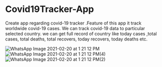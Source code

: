 # Covid19Tracker-App

Create app regarding covid-19 tracker .Feature of this app it track worldwide covid-19 cases.
We can track covid-19 data to particular selected country. we can get full record of country
like today cases ,total cases, total deaths, total recovers, today recovers, today deaths etc.

![WhatsApp Image 2021-02-20 at 1 21 12 PM](https://user-images.githubusercontent.com/54788133/108588578-fa298d00-737f-11eb-86a2-4a315dcc8cc3.jpeg)
![WhatsApp Image 2021-02-20 at 1 21 12 PM(4)](https://user-images.githubusercontent.com/54788133/108588722-a9666400-7380-11eb-997f-b07b9015e357.jpeg)
![WhatsApp Image 2021-02-20 at 1 21 12 PM(2)](https://user-images.githubusercontent.com/54788133/108588744-c733c900-7380-11eb-8154-84ba0498a513.jpeg)


